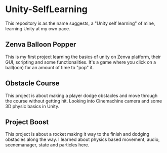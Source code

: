 # Unity-SelfLearning
This repository is as the name suggests, a "Unity self learning" of mine, learning Unity at my own pace.
## Zenva Balloon Popper
This is my first project learning the basics of unity on Zenva platform, their GUI, scripting and some functionalities. It's a game where you click on a ball(oon) for an amount of time to "pop" it.
## Obstacle Course
This project is about making a player dodge obstacles and move through the course without getting hit. Looking into Cinemachine camera and some 3D physic basics in Unity.
## Project Boost
This project is about a rocket making it way to the finish and dodging obstacles along the way. I learned about physics based movement, audio, scenemanager, state and particles here.
